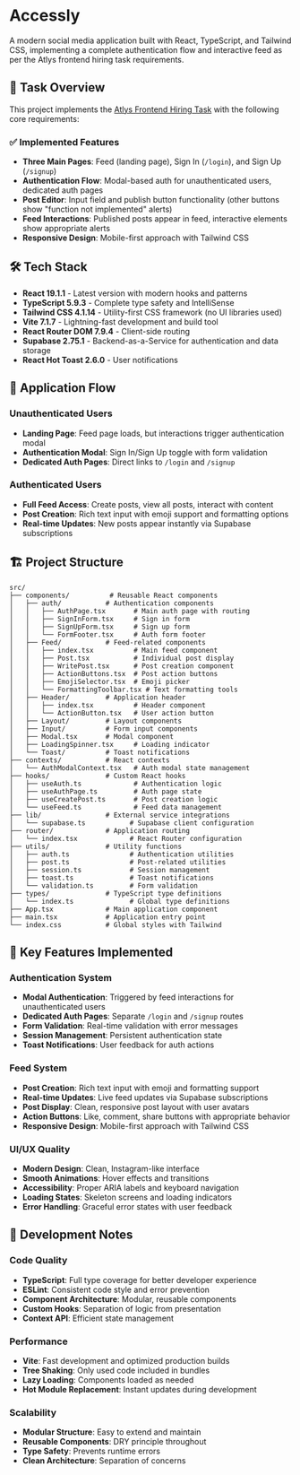# Accessly

A modern social media application built with React, TypeScript, and Tailwind CSS, implementing a complete authentication flow and interactive feed as per the Atlys frontend hiring task requirements.

## 🎯 Task Overview

This project implements the [Atlys Frontend Hiring Task](https://www.figma.com/proto/9il6CZ3STFOcYutSsGNA2v/Front-end-hiring-assignment?node-id=1-2&t=gR0TS9whDhfSJQqI-1&starting-point-node-id=1%3A2) with the following core requirements:

### ✅ **Implemented Features**

- **Three Main Pages**: Feed (landing page), Sign In (`/login`), and Sign Up (`/signup`)
- **Authentication Flow**: Modal-based auth for unauthenticated users, dedicated auth pages
- **Post Editor**: Input field and publish button functionality (other buttons show "function not implemented" alerts)
- **Feed Interactions**: Published posts appear in feed, interactive elements show appropriate alerts
- **Responsive Design**: Mobile-first approach with Tailwind CSS

## 🛠️ Tech Stack

- **React 19.1.1** - Latest version with modern hooks and patterns
- **TypeScript 5.9.3** - Complete type safety and IntelliSense
- **Tailwind CSS 4.1.14** - Utility-first CSS framework (no UI libraries used)
- **Vite 7.1.7** - Lightning-fast development and build tool
- **React Router DOM 7.9.4** - Client-side routing
- **Supabase 2.75.1** - Backend-as-a-Service for authentication and data storage
- **React Hot Toast 2.6.0** - User notifications

## 📱 Application Flow

### **Unauthenticated Users**

- **Landing Page**: Feed page loads, but interactions trigger authentication modal
- **Authentication Modal**: Sign In/Sign Up toggle with form validation
- **Dedicated Auth Pages**: Direct links to `/login` and `/signup`

### **Authenticated Users**

- **Full Feed Access**: Create posts, view all posts, interact with content
- **Post Creation**: Rich text input with emoji support and formatting options
- **Real-time Updates**: New posts appear instantly via Supabase subscriptions

## 🏗️ Project Structure

```
src/
├── components/          # Reusable React components
│   ├── auth/           # Authentication components
│   │   ├── AuthPage.tsx       # Main auth page with routing
│   │   ├── SignInForm.tsx     # Sign in form
│   │   ├── SignUpForm.tsx     # Sign up form
│   │   └── FormFooter.tsx     # Auth form footer
│   ├── Feed/           # Feed-related components
│   │   ├── index.tsx          # Main feed component
│   │   ├── Post.tsx           # Individual post display
│   │   ├── WritePost.tsx      # Post creation component
│   │   ├── ActionButtons.tsx  # Post action buttons
│   │   ├── EmojiSelector.tsx  # Emoji picker
│   │   └── FormattingToolbar.tsx # Text formatting tools
│   ├── Header/         # Application header
│   │   ├── index.tsx          # Header component
│   │   └── ActionButton.tsx   # User action button
│   ├── Layout/         # Layout components
│   ├── Input/          # Form input components
│   ├── Modal.tsx       # Modal component
│   ├── LoadingSpinner.tsx     # Loading indicator
│   └── Toast/          # Toast notifications
├── contexts/           # React contexts
│   └── AuthModalContext.tsx   # Auth modal state management
├── hooks/              # Custom React hooks
│   ├── useAuth.ts             # Authentication logic
│   ├── useAuthPage.ts         # Auth page state
│   ├── useCreatePost.ts       # Post creation logic
│   └── useFeed.ts             # Feed data management
├── lib/                # External service integrations
│   └── supabase.ts           # Supabase client configuration
├── router/             # Application routing
│   └── index.tsx             # React Router configuration
├── utils/              # Utility functions
│   ├── auth.ts               # Authentication utilities
│   ├── post.ts               # Post-related utilities
│   ├── session.ts            # Session management
│   ├── toast.ts              # Toast notifications
│   └── validation.ts         # Form validation
├── types/              # TypeScript type definitions
│   └── index.ts              # Global type definitions
├── App.tsx             # Main application component
├── main.tsx            # Application entry point
└── index.css           # Global styles with Tailwind
```

## 🔑 Key Features Implemented

### **Authentication System**

- **Modal Authentication**: Triggered by feed interactions for unauthenticated users
- **Dedicated Auth Pages**: Separate `/login` and `/signup` routes
- **Form Validation**: Real-time validation with error messages
- **Session Management**: Persistent authentication state
- **Toast Notifications**: User feedback for auth actions

### **Feed System**

- **Post Creation**: Rich text input with emoji and formatting support
- **Real-time Updates**: Live feed updates via Supabase subscriptions
- **Post Display**: Clean, responsive post layout with user avatars
- **Action Buttons**: Like, comment, share buttons with appropriate behavior
- **Responsive Design**: Mobile-first approach with Tailwind CSS

### **UI/UX Quality**

- **Modern Design**: Clean, Instagram-like interface
- **Smooth Animations**: Hover effects and transitions
- **Accessibility**: Proper ARIA labels and keyboard navigation
- **Loading States**: Skeleton screens and loading indicators
- **Error Handling**: Graceful error states with user feedback

## 🔧 Development Notes

### **Code Quality**

- **TypeScript**: Full type coverage for better developer experience
- **ESLint**: Consistent code style and error prevention
- **Component Architecture**: Modular, reusable components
- **Custom Hooks**: Separation of logic from presentation
- **Context API**: Efficient state management

### **Performance**

- **Vite**: Fast development and optimized production builds
- **Tree Shaking**: Only used code included in bundles
- **Lazy Loading**: Components loaded as needed
- **Hot Module Replacement**: Instant updates during development

### **Scalability**

- **Modular Structure**: Easy to extend and maintain
- **Reusable Components**: DRY principle throughout
- **Type Safety**: Prevents runtime errors
- **Clean Architecture**: Separation of concerns
